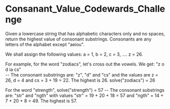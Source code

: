 # Consanant_Value_Codewards_Challenge
Given a lowercase string that has alphabetic characters only and no spaces, return the highest value of consonant substrings. Consonants are any letters of the alphabet except "aeiou".

We shall assign the following values: a = 1, b = 2, c = 3, .... z = 26.

For example, for the word "zodiacs", let's cross out the vowels. We get: "z o d ia cs"
<br>
-- The consonant substrings are: "z", "d" and "cs" and the values are z = 26, d = 4 and cs = 3 + 19 = 22. The highest is 26.
solve("zodiacs") = 26

For the word "strength", solve("strength") = 57
-- The consonant substrings are: "str" and "ngth" with values "str" = 19 + 20 + 18 = 57 and "ngth" = 14 + 7 + 20 + 8 = 49. The highest is 57.
